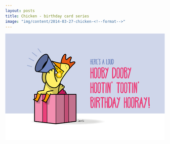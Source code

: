 ```yaml
---
layout: posts
title: Chicken - birthday card series
image: "img/content/2014-03-27-chicken-<!--format-->"
---
```


<img src="/img/content/2014-03-27-chicken-960x640.png"
     class="img-rounded
            img-responsive
            post-img">